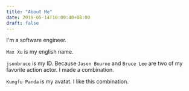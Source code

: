 ```yaml
---
title: "About Me"
date: 2019-05-14T10:00:40+08:00
draft: false
---
```



I'm a software engineer.

`Max Xu` is my english name.

`jsonbruce` is my ID. Because `Jason Bourne` and `Bruce Lee` are two of my favorite action actor. I made a combination.

`Kungfu Panda` is my avatat. I like this combination.
